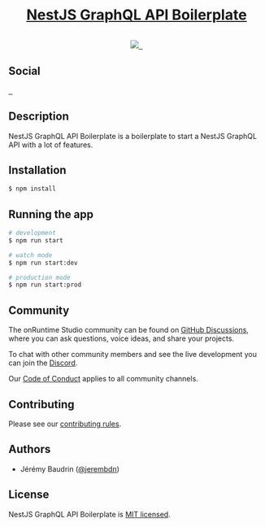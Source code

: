 <p align="center">
  <a href="https://github.com/jerembdn/nestjs-graphql-boilerplate/generate">
    <h1 align="center">
      NestJS GraphQL API Boilerplate
    </h1>
  </a>
</p>

<p align="center">
  <a aria-label="Using template" href="https://github.com/jerembdn/nestjs-graphql-boilerplate/generate" target="_blank">
    <img alt="" src="https://img.shields.io/badge/USE%20THIS%20TEMPLATE-3cb043.svg?style=for-the-badge&labelColor=000">
  </a>
</p>

<p align="center">
  <a aria-label="onRuntime Studio" href="https://onruntime.com" target="_blank">
    <img src="https://img.shields.io/badge/MADE%20BY%20ONRUNTIME-fff.svg?style=for-the-badge&labelColor=000">
  </a>
  <a aria-label="Checks build status" href="https://github.com/jerembdn/nestjs-graphql-boilerplate/actions/workflows/checks.yml" target="_blank">
    <img alt="" src="https://img.shields.io/github/workflow/status/jerembdn/nestjs-graphql-boilerplate/Checks?style=for-the-badge&labelColor=000000">
  </a>
  <a aria-label="License" href="https://github.com/tonightpass/nestjs-mailjet/blob/master/LICENSE" target="_blank">
    <img alt="" src="https://img.shields.io/npm/l/next.svg?style=for-the-badge&labelColor=000000">
  </a>
</p>

<p>
  <h2>
    Social
  </h2>

  <a aria-label="Discord" href="https://www.discord.gg/ucX9c5yXmX" target="_blank">
    <img alt="" src="https://img.shields.io/discord/706902551647354920?label=Discord&style=for-the-badge&labelColor=000000&logo=discord&logoColor=white&logoWidth=20">
  </a>
  <a aria-label="LinkedIn" href="https://www.linkedin.com/company/tonightpass" target="_blank">
    <img alt="" src="https://img.shields.io/badge/LinkedIn-0e76a8.svg?style=for-the-badge&labelColor=000000&logo=linkedin&logoColor=white&logoWidth=20">
  </a>
  <a aria-label="Instagram" href="https://www.instagram.com/tonightpass" target="_blank">
    <img alt="" src="https://img.shields.io/badge/Instagram-C13584.svg?style=for-the-badge&labelColor=000000&logo=instagram&logoColor=white&logoWidth=20">
  </a>
</p>

## Description

NestJS GraphQL API Boilerplate is a boilerplate to start a NestJS GraphQL API with a lot of features.

## Installation

```bash
$ npm install
```

## Running the app

```bash
# development
$ npm run start

# watch mode
$ npm run start:dev

# production mode
$ npm run start:prod
```

## Community

The onRuntime Studio community can be found on [GitHub Discussions](https://github.com/onruntime/discussions), where you can ask questions, voice ideas, and share your projects.

To chat with other community members and see the live development you can join the [Discord](https://discord.gg/ucX9c5yXmX).

Our [Code of Conduct](https://docs.onruntime.com/contributing/code-of-conduct) applies to all community channels.

## Contributing

Please see our [contributing rules](https://docs.onruntime.com/contributing/introduction).

## Authors

- Jérémy Baudrin ([@jerembdn](https://github.com/jerembdn))

## License

NestJS GraphQL API Boilerplate is [MIT licensed](LICENSE).